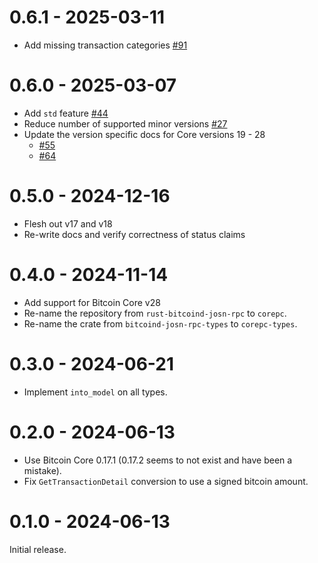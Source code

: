 # 0.6.1 - 2025-03-11

- Add missing transaction categories [#91](https://github.com/rust-bitcoin/corepc/pull/91)

# 0.6.0 - 2025-03-07

- Add `std` feature [#44](https://github.com/rust-bitcoin/corepc/pull/44)
- Reduce number of supported minor versions [#27](https://github.com/rust-bitcoin/corepc/pull/27)
- Update the version specific docs for Core versions 19 - 28
   - [#55](https://github.com/rust-bitcoin/corepc/pull/55)
   - [#64](https://github.com/rust-bitcoin/corepc/pull/64)

# 0.5.0 - 2024-12-16

- Flesh out v17 and v18
- Re-write docs and verify correctness of status claims

# 0.4.0 - 2024-11-14

- Add support for Bitcoin Core v28
- Re-name the repository from `rust-bitcoind-josn-rpc` to `corepc`.
- Re-name the crate from `bitcoind-josn-rpc-types` to `corepc-types`.

# 0.3.0 - 2024-06-21

- Implement `into_model` on all types.

# 0.2.0 - 2024-06-13

- Use Bitcoin Core 0.17.1 (0.17.2 seems to not exist and have been a mistake).
- Fix `GetTransactionDetail` conversion to use a signed bitcoin amount.

# 0.1.0 - 2024-06-13

Initial release.
